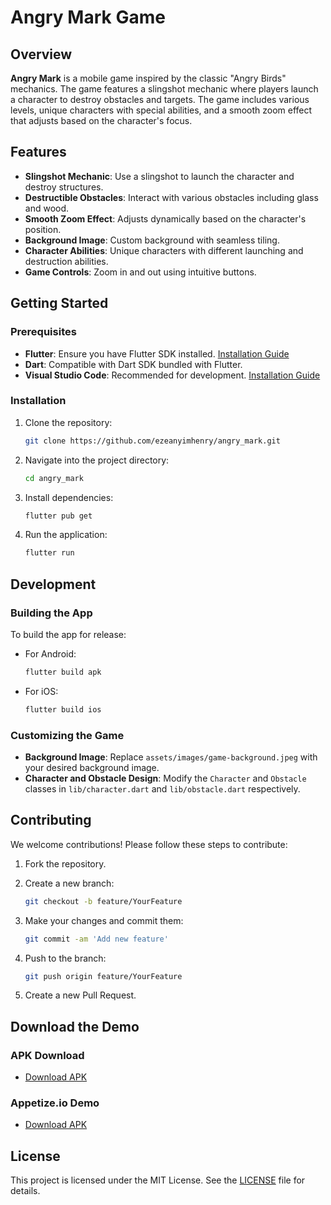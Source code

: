 # Angry Mark Game

## Overview

**Angry Mark** is a mobile game inspired by the classic "Angry Birds" mechanics. The game features a slingshot mechanic where players launch a character to destroy obstacles and targets. The game includes various levels, unique characters with special abilities, and a smooth zoom effect that adjusts based on the character's focus.

## Features

- **Slingshot Mechanic**: Use a slingshot to launch the character and destroy structures.
- **Destructible Obstacles**: Interact with various obstacles including glass and wood.
- **Smooth Zoom Effect**: Adjusts dynamically based on the character's position.
- **Background Image**: Custom background with seamless tiling.
- **Character Abilities**: Unique characters with different launching and destruction abilities.
- **Game Controls**: Zoom in and out using intuitive buttons.

## Getting Started

### Prerequisites

- **Flutter**: Ensure you have Flutter SDK installed. [Installation Guide](https://flutter.dev/docs/get-started/install)
- **Dart**: Compatible with Dart SDK bundled with Flutter.
- **Visual Studio Code**: Recommended for development. [Installation Guide](https://code.visualstudio.com/)

### Installation

1. Clone the repository:

    ```bash
    git clone https://github.com/ezeanyimhenry/angry_mark.git
    ```

2. Navigate into the project directory:

    ```bash
    cd angry_mark
    ```

3. Install dependencies:

    ```bash
    flutter pub get
    ```

4. Run the application:

    ```bash
    flutter run
    ```

## Development

### Building the App

To build the app for release:

- For Android:

    ```bash
    flutter build apk
    ```

- For iOS:

    ```bash
    flutter build ios
    ```

### Customizing the Game

- **Background Image**: Replace `assets/images/game-background.jpeg` with your desired background image.
- **Character and Obstacle Design**: Modify the `Character` and `Obstacle` classes in `lib/character.dart` and `lib/obstacle.dart` respectively.

## Contributing

We welcome contributions! Please follow these steps to contribute:

1. Fork the repository.
2. Create a new branch:

    ```bash
    git checkout -b feature/YourFeature
    ```

3. Make your changes and commit them:

    ```bash
    git commit -am 'Add new feature'
    ```

4. Push to the branch:

    ```bash
    git push origin feature/YourFeature
    ```

5. Create a new Pull Request.

## Download the Demo

### APK Download
- [Download APK](https://drive.google.com/drive/folders/1Hv5Wq9nV_E2Iv5JVMCxFBhpSd3b-7VTw?usp=sharing)

### Appetize.io Demo
- [Download APK](https://appetize.io/app/b_cljcqsvbyukhq5i2nri6mmq3vi)

## License

This project is licensed under the MIT License. See the [LICENSE](LICENSE) file for details.
